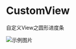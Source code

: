 # CustomView
自定义View之圆形进度条<br>

![示例图片](http://img.blog.csdn.net/20170525164025706?watermark/2/text/aHR0cDovL2Jsb2cuY3Nkbi5uZXQvcXFfMjI2NjAyMjM=/font/5a6L5L2T/fontsize/400/fill/I0JBQkFCMA==/dissolve/70/gravity/SouthEast)
